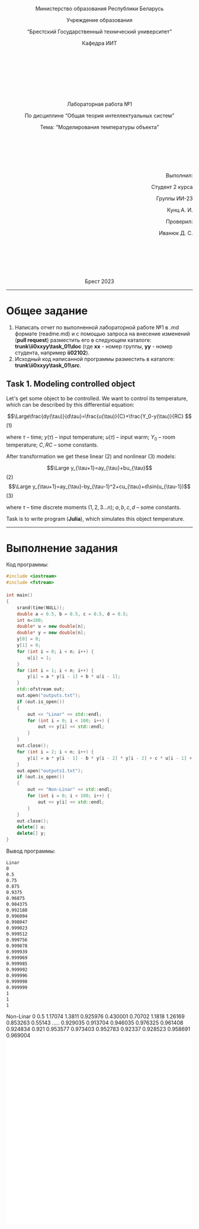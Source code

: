 <p align="center"> Министерство образования Республики Беларусь</p>
<p align="center">Учреждение образования</p>
<p align="center">“Брестский Государственный технический университет”</p>
<p align="center">Кафедра ИИТ</p>
<br><br><br><br><br><br><br>
<p align="center">Лабораторная работа №1</p>
<p align="center">По дисциплине “Общая теория интеллектуальных систем”</p>
<p align="center">Тема: “Моделирования температуры объекта”</p>
<br><br><br><br><br>
<p align="right">Выполнил:</p>
<p align="right">Студент 2 курса</p>
<p align="right">Группы ИИ-23</p>
<p align="right">Кунц А. И.</p>
<p align="right">Проверил:</p>
<p align="right">Иванюк Д. С.</p>
<br><br><br><br><br>
<p align="center">Брест 2023</p>

---

# Общее задание #
1. Написать отчет по выполненной лабораторной работе №1 в .md формате (readme.md) и с помощью запроса на внесение изменений (**pull request**) разместить его в следующем каталоге: **trunk\ii0xxyy\task_01\doc** (где **xx** - номер группы, **yy** - номер студента, например **ii02102**).
2. Исходный код написанной программы разместить в каталоге: **trunk\ii0xxyy\task_01\src**.

## Task 1. Modeling controlled object ##
Let's get some object to be controlled. We want to control its temperature, which can be described by this differential equation:

$$\Large\frac{dy(\tau)}{d\tau}=\frac{u(\tau)}{C}+\frac{Y_0-y(\tau)}{RC} $$ (1)

where $\tau$ – time; $y(\tau)$ – input temperature; $u(\tau)$ – input warm; $Y_0$ – room temperature; $C,RC$ – some constants.

After transformation we get these linear (2) and nonlinear (3) models:

$$\Large y_{\tau+1}=ay_{\tau}+bu_{\tau}$$ (2)
$$\Large y_{\tau+1}=ay_{\tau}-by_{\tau-1}^2+cu_{\tau}+d\sin(u_{\tau-1})$$ (3)

where $\tau$ – time discrete moments ($1,2,3{\dots}n$); $a,b,c,d$ – some constants.

Task is to write program (**Julia**), which simulates this object temperature.

---

# Выполнение задания #

Код программы:
```C++
#include <iostream>
#include <fstream>

int main()
{
	srand(time(NULL));
	double a = 0.5, b = 0.5, c = 0.5, d = 0.5;
	int n=100;
	double* u = new double[n];
	double* y = new double[n];
	y[0] = 0;
	y[1] = 0;
	for (int i = 0; i < n; i++) {
		u[i] = 1;
	}
	for (int i = 1; i < n; i++) {
		y[i] = a * y[i - 1] + b * u[i - 1];
	}
	std::ofstream out;          
	out.open("outputs.txt");     
	if (out.is_open())
	{
		out << "Linar" << std::endl;
		for (int i = 0; i < 100; i++) {
			out << y[i] << std::endl;
		}
	}
	out.close();
	for (int i = 2; i < n; i++) {
		y[i] = a * y[i - 1] - b * y[i - 2] * y[i - 2] + c * u[i - 1] + d * sin(u[i -2 ]);
	}
	out.open("outputs1.txt");
	if (out.is_open())
	{
		out << "Non-Linar" << std::endl;
		for (int i = 0; i < 100; i++) {
			out << y[i] << std::endl;
		}
	}
	out.close();
	delete[] u;
	delete[] y;
}
```     

Вывод программы:

    Linar
	0
	0.5
	0.75
	0.875
	0.9375
	0.96875
	0.984375
	0.992188
	0.996094
	0.998047
	0.999023
	0.999512
	0.999756
	0.999878
	0.999939
	0.999969
	0.999985
	0.999992
	0.999996
	0.999998
	0.999999
	1
	1
	1
Non-Linar
	0
	0.5
	1.17074
	1.3811
	0.925976
	0.430001
	0.70702
	1.1818
	1.26169
	0.853263
	0.55143
	.....
	0.929035
	0.913704
	0.946035
	0.976325
	0.961408
	0.924834
	0.921
	0.953577
	0.973403
	0.952783
	0.92337
	0.928523
	0.958691
	0.969004
![График моделей с t = 100:](linnonlingraph.png)
